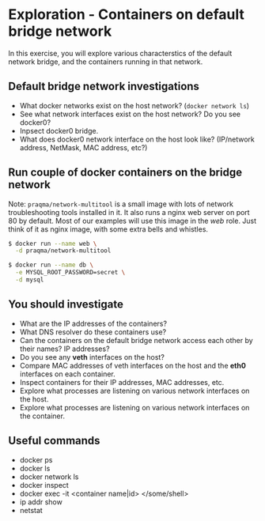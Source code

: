 # Exploration - Containers on default bridge network

In this exercise, you will explore various characterstics of the default network bridge, and the
containers running in that network.

## Default bridge network investigations

* What docker networks exist on the host network? (`docker network ls`)
* See what network interfaces exist on the host network? Do you see docker0?
* Inpsect docker0 bridge.
* What does docker0 network interface on the host look like? (IP/network address, NetMask, MAC
  address, etc?)

## Run couple of docker containers on the bridge network

Note: `praqma/network-multitool` is a small image with lots of network troubleshooting tools
installed in it. It also runs a nginx web server on port 80 by default. Most of our examples will
use this image in the *web* role. Just think of it as nginx image, with some extra bells and
whistles.

```bash
$ docker run --name web \
  -d praqma/network-multitool

$ docker run --name db \
  -e MYSQL_ROOT_PASSWORD=secret \
  -d mysql
```

## You should investigate

* What are the IP addresses of the containers?
* What DNS resolver do these containers use?
* Can the containers on the default bridge network access each other by their names? IP addresses?
* Do you see any **veth** interfaces on the host?
* Compare MAC addresses of veth interfaces on the host and the **eth0** interfaces on each
  container.
* Inspect containers for their IP addresses, MAC addresses, etc.
* Explore what processes are listening on various network interfaces on the host.
* Explore what processes are listening on various network interfaces on the container.

## Useful commands

* docker ps
* docker ls
* docker network ls
* docker inspect
* docker exec -it <container name|id> </some/shell>
* ip addr show
* netstat
